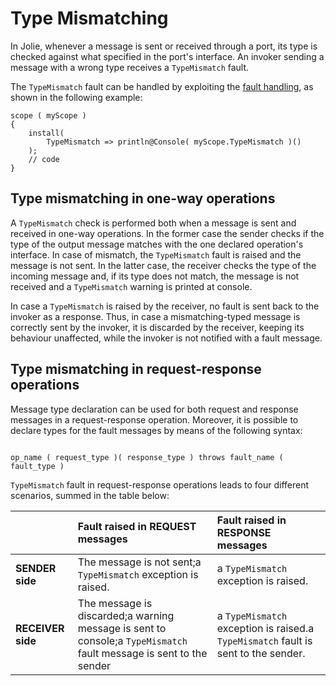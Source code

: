 # Type Mismatching

In Jolie, whenever a message is sent or received through a port, its type is checked against what specified in the port's interface. An invoker sending a message with a wrong type receives a `TypeMismatch` fault.

The `TypeMismatch` fault can be handled by exploiting the [fault handling](https://github.com/jolielang/docs/tree/de0bcc5b82206ed6be6cb78fa10f6068bbe5881c/documentation/fault_handling/basics.html), as shown in the following example:

```text
scope ( myScope ) 
{
    install( 
        TypeMismatch => println@Console( myScope.TypeMismatch )()
    );
    // code
}
```

## Type mismatching in one-way operations

A `TypeMismatch` check is performed both when a message is sent and received in one-way operations. In the former case the sender checks if the type of the output message matches with the one declared operation's interface. In case of mismatch, the `TypeMismatch` fault is raised and the message is not sent. In the latter case, the receiver checks the type of the incoming message and, if its type does not match, the message is not received and a `TypeMismatch` warning is printed at console.

In case a `TypeMismatch` is raised by the receiver, no fault is sent back to the invoker as a response. Thus, in case a mismatching-typed message is correctly sent by the invoker, it is discarded by the receiver, keeping its behaviour unaffected, while the invoker is not notified with a fault message.

## Type mismatching in request-response operations

Message type declaration can be used for both request and response messages in a request-response operation. Moreover, it is possible to declare types for the fault messages by means of the following syntax:

```text

op_name ( request_type )( response_type ) throws fault_name ( fault_type )
```

`TypeMismatch` fault in request-response operations leads to four different scenarios, summed in the table below:

|  | Fault raised in REQUEST messages | Fault raised in RESPONSE messages |
| :--- | :--- | :--- |
| **SENDER side** | The message is not sent;a `TypeMismatch` exception is raised. | a `TypeMismatch` exception is raised. |
| **RECEIVER side** | The message is discarded;a warning message is sent to console;a `TypeMismatch` fault message is sent to the sender | a `TypeMismatch` exception is raised.a `TypeMismatch` fault is sent to the sender. |

